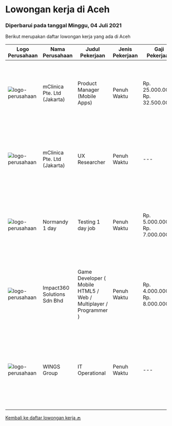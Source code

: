 
  # Lowongan kerja di Aceh

  ### Diperbarui pada tanggal Minggu, 04 Juli 2021

  Berikut merupakan daftar lowongan kerja yang ada di Aceh

  |Logo Perusahaan | Nama Perusahaan | Judul Pekerjaan | Jenis Pekerjaan | Gaji Pekerjaan | Lokasi | Deskripsi | Tanggal diunggah | Pranala |
  | -------------- | --------------- | --------------- | --------- | --------- | -------------- | ------- | ----------- | ----------- |
  |![logo-perusahaan](https://image-service-cdn.seek.com.au/7665bb5bd589f085f653b36d2f3cbccaf93e5953/ee4dce1061f3f616224767ad58cb2fc751b8d2dc)|mClinica Pte. Ltd (Jakarta)|Product Manager (Mobile Apps)|Penuh Waktu|Rp. 25.000.000-Rp. 32.500.000|Aceh|mClinica is hiring for a Product/Project Manager to serve our clients in Southeast Asia and support our growth regionally and globally. We are looking...|Selasa, 29 Juni 2021|https://www.jobstreet.co.id/id/job/product-manager-mobile-apps-3567675?token=0~062bc0bc-6c2a-4e31-80e1-872d8f58a6e5&sectionRank=1&jobId=jobstreet-id-job-3567675|
|![logo-perusahaan](https://image-service-cdn.seek.com.au/7665bb5bd589f085f653b36d2f3cbccaf93e5953/ee4dce1061f3f616224767ad58cb2fc751b8d2dc)|mClinica Pte. Ltd (Jakarta)|UX Researcher|Penuh Waktu|---|Aceh|mClinica is hiring for a UX Researcher to serve our clients in Southeast Asia and support our growth regionally and globally. We are looking for a...|Selasa, 29 Juni 2021|https://www.jobstreet.co.id/id/job/ux-researcher-3567687?token=0~062bc0bc-6c2a-4e31-80e1-872d8f58a6e5&sectionRank=2&jobId=jobstreet-id-job-3567687|
|![logo-perusahaan](https://us.123rf.com/450wm/pavelstasevich/pavelstasevich1811/pavelstasevich181101027/112815900-stock-vector-no-image-available-icon-flat-vector.jpg?ver=6)|Normandy 1 day|Testing 1 day job|Penuh Waktu|Rp. 5.000.000-Rp. 7.000.000|Kota Banda Aceh|Write or copy and paste the job responsibilities and requirement in the text box below.Write or copy and paste the job responsibilities and...|Rabu, 23 Juni 2021|https://www.jobstreet.co.id/id/job/testing-1-day-job-3562496?token=0~062bc0bc-6c2a-4e31-80e1-872d8f58a6e5&sectionRank=3&jobId=jobstreet-id-job-3562496|
|![logo-perusahaan](https://image-service-cdn.seek.com.au/f3e505b4d9da682a6f4f311bd59ccfe97c6d80cd/ee4dce1061f3f616224767ad58cb2fc751b8d2dc)|Impact360 Solutions Sdn Bhd|Game Developer ( Mobile HTML5 / Web / Multiplayer / Programmer )|Penuh Waktu|Rp. 4.000.000-Rp. 8.000.000|Aceh|We are hiring remote HTML5 game developers from all parts of Indonesia. If you have real experience building HTML5 games or applications, you're...|Selasa, 22 Juni 2021|https://www.jobstreet.co.id/id/job/game-developer-mobile-html5-web-multiplayer-programmer-4597348/origin/my?token=0~062bc0bc-6c2a-4e31-80e1-872d8f58a6e5&sectionRank=4&jobId=jobstreet-my-job-4597348|
|![logo-perusahaan](https://image-service-cdn.seek.com.au/138dbc9a784a2fd52dce556bcdfc9ce524875019/ee4dce1061f3f616224767ad58cb2fc751b8d2dc)|WINGS Group|IT Operational|Penuh Waktu|---|Aceh|Uraian pekerjaan: Menganalisa hardware dan software yang dibutuhkan di Distribution Center Melakukan troubleshoot hardware dan software di...|Senin, 07 Juni 2021|https://www.jobstreet.co.id/id/job/it-operational-3548315?token=0~062bc0bc-6c2a-4e31-80e1-872d8f58a6e5&sectionRank=5&jobId=jobstreet-id-job-3548315|


  [Kembali ke daftar lowongan kerja 🔙](../README.md#daftar-lowongan-kerja)
  